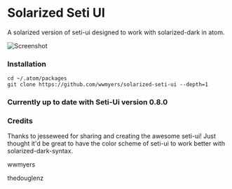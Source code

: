 # Solarized Seti UI


A solarized version of seti-ui designed to work with solarized-dark in atom.


![Screenshot](https://github.com/wwmyers/solarized-seti-ui/raw/master/screenshot.png)


### Installation

```
cd ~/.atom/packages
git clone https://github.com/wwmyers/solarized-seti-ui --depth=1
```


### Currently up to date with Seti-Ui version 0.8.0

### Credits
Thanks to jesseweed for sharing and creating the awesome seti-ui! Just thought it'd be great to have the color scheme of seti-ui to work better with solarized-dark-syntax.

wwmyers

thedouglenz
